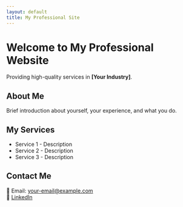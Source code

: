 ```yaml
---
layout: default
title: My Professional Site
---
```


# Welcome to My Professional Website  

Providing high-quality services in **[Your Industry]**.  

## About Me  
Brief introduction about yourself, your experience, and what you do.  

## My Services  
- Service 1 - Description  
- Service 2 - Description  
- Service 3 - Description  

## Contact Me  
📧 Email: your-email@example.com  
🔗 [LinkedIn](#)  
